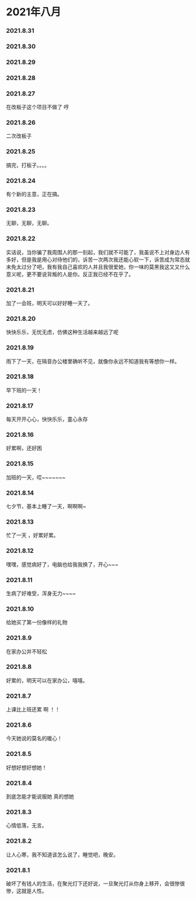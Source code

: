# 2021年八月
### 2021.8.31
### 2021.8.30
### 2021.8.29
### 2021.8.28
### 2021.8.27
在改板子这个项目不做了 哼
### 2021.8.26
二次改板子
### 2021.8.25
搞完，打板子。。。。
### 2021.8.24
有个新的主意，正在搞。
### 2021.8.23
无聊，无聊，无聊。
### 2021.8.22
实话说，当你骗了我周围人的那一刻起，我们就不可能了，我虽说不上对身边人有多好，但是我是用心对待他们的，诉苦一次两次我还能心软一下，诉苦成为常态就未免太过分了吧，我有我自己喜欢的人并且我很爱她，你一味的莫黑我这又又什么意义呢，更不要说背叛的人是你。反正我已经不在乎了。
### 2021.8.21
加了一会班，明天可以好好睡一天了。
### 2021.8.20
快快乐乐，无忧无虑，仿佛这种生活越来越远了呢
### 2021.8.19
雨下了一天，在隔音办公楼里确听不见，就像你永远不知道我有等想你一样。
### 2021.8.18
早下班的一天！
### 2021.8.17
每天开开心心，快快乐乐，童心永存
### 2021.8.16
好累啊，还好困
### 2021.8.15
加班的一天，哎~~~~~~~
### 2021.8.14
七夕节，基本上睡了一天，啊啊啊~
### 2021.8.13
忙了一天 ，好累好累。
### 2021.8.12
嘿嘿，感觉病好了，电脑也给我我换了，开心~~~
### 2021.8.11
生病了好难受，浑身无力~~~~
### 2021.8.10
给她买了第一份像样的礼物
### 2021.8.9
在家办公并不轻松
### 2021.8.8
好累的，明天可以在家办公，嘻嘻。
### 2021.8.7
上课比上班还累 啊   ！！
### 2021.8.6
今天她说的莫名的暖心！
### 2021.8.5
好想好想好想她！
### 2021.8.4
到底怎能才能说服她 真的想她
### 2021.8.3
心情低落，无言。
### 2021.8.2
让人心寒，我不知道该怎么说了，睡觉吧，晚安。
### 2021.8.1
破坏了有钱人的生活，在聚光灯下还好说，一旦聚光灯从你身上移开，会很惨很惨，这就是人性。
